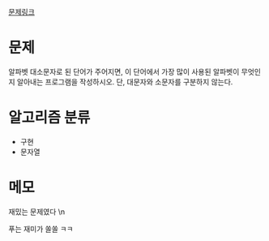 [문제링크](https://www.acmicpc.net/problem/1157)

# 문제
알파벳 대소문자로 된 단어가 주어지면, 이 단어에서 가장 많이 사용된 알파벳이 무엇인지 알아내는 프로그램을 작성하시오. 단, 대문자와 소문자를 구분하지 않는다.

# 알고리즘 분류
+ 구현
+ 문자열

# 메모
재밌는 문제였다 \n

푸는 재미가 쏠쏠 ㅋㅋ
